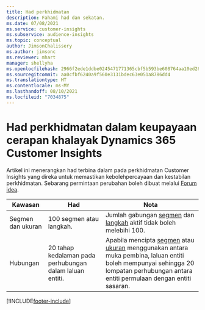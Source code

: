 ```yaml
---
title: Had perkhidmatan
description: Fahami had dan sekatan.
ms.date: 07/08/2021
ms.service: customer-insights
ms.subservice: audience-insights
ms.topic: conceptual
author: JimsonChalissery
ms.author: jimsonc
ms.reviewer: mhart
manager: shellyha
ms.openlocfilehash: 2966f2ede1ddbe0245471771365cbf5b593be608764aa10ed28d962c52bb8067
ms.sourcegitcommit: aa0cfbf6240a9f560e3131bdec63e051a8786dd4
ms.translationtype: HT
ms.contentlocale: ms-MY
ms.lasthandoff: 08/10/2021
ms.locfileid: "7034875"
---
```

# <a name="service-limits-in-dynamics-365-customer-insights-audience-insights-capability"></a>Had perkhidmatan dalam keupayaan cerapan khalayak Dynamics 365 Customer Insights

Artikel ini menerangkan had terbina dalam pada perkhidmatan Customer Insights yang direka untuk memastikan kebolehpercayaan dan kestabilan perkhidmatan. Sebarang permintaan perubahan boleh dibuat melalui [Forum idea](https://go.microsoft.com/fwlink/?linkid=2074172). 
 
| Kawasan  | Had  | Nota |
|-------------|---------------------------------------------------------------------|---------------------------------------------------------------------|
| Segmen dan ukuran | 100 segmen atau langkah. | Jumlah gabungan [segmen](segments.md) dan [langkah](measures.md) aktif tidak boleh melebihi 100.  |
| Hubungan | 20 tahap kedalaman pada perhubungan dalam laluan entiti. | Apabila mencipta [segmen](segments.md) atau [ukuran](measures.md) menggunakan antara muka pembina, laluan entiti boleh mempunyai sehingga 20 lompatan perhubungan antara entiti permulaan dengan entiti sasaran.  |


[!INCLUDE[footer-include](../includes/footer-banner.md)]